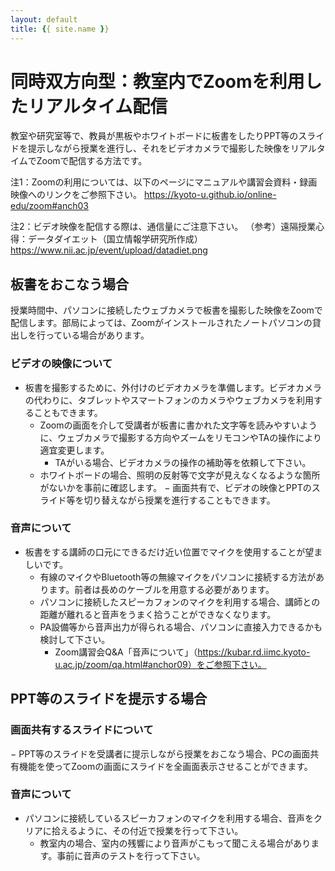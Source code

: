 ```yaml
---
layout: default
title: {{ site.name }}
---
```

# 同時双方向型：教室内でZoomを利用したリアルタイム配信

教室や研究室等で、教員が黒板やホワイトボードに板書をしたりPPT等のスライドを提示しながら授業を進行し、それをビデオカメラで撮影した映像をリアルタイムでZoomで配信する方法です。

注1：Zoomの利用については、以下のページにマニュアルや講習会資料・録画映像へのリンクをご参照下さい。
https://kyoto-u.github.io/online-edu/zoom#anch03

注2：ビデオ映像を配信する際は、通信量にご注意下さい。
（参考）遠隔授業心得：データダイエット（国立情報学研究所作成）
https://www.nii.ac.jp/event/upload/datadiet.png

## 板書をおこなう場合

授業時間中、パソコンに接続したウェブカメラで板書を撮影した映像をZoomで配信します。部局によっては、Zoomがインストールされたノートパソコンの貸出しを行っている場合があります。

### ビデオの映像について
- 板書を撮影するために、外付けのビデオカメラを準備します。ビデオカメラの代わりに、タブレットやスマートフォンのカメラやウェブカメラを利用することもできます。
  - Zoomの画面を介して受講者が板書に書かれた文字等を読みやすいように、ウェブカメラで撮影する方向やズームをリモコンやTAの操作により適宜変更します。
    - TAがいる場合、ビデオカメラの操作の補助等を依頼して下さい。
  - ホワイトボードの場合、照明の反射等で文字が見えなくなるような箇所がないかを事前に確認します。
− 画面共有で、ビデオの映像とPPTのスライド等を切り替えながら授業を進行することもできます。
### 音声について
- 板書をする講師の口元にできるだけ近い位置でマイクを使用することが望ましいです。
  - 有線のマイクやBluetooth等の無線マイクをパソコンに接続する方法があります。前者は長めのケーブルを用意する必要があります。
  - パソコンに接続したスピーカフォンのマイクを利用する場合、講師との距離が離れると音声をうまく拾うことができなくなります。
  - PA設備等から音声出力が得られる場合、パソコンに直接入力できるかも検討して下さい。
    - Zoom講習会Q&A「音声について」（https://kubar.rd.iimc.kyoto-u.ac.jp/zoom/qa.html#anchor09）をご参照下さい。

## PPT等のスライドを提示する場合

### 画面共有するスライドについて
− PPT等のスライドを受講者に提示しながら授業をおこなう場合、PCの画面共有機能を使ってZoomの画面にスライドを全画面表示させることができます。
### 音声について
- パソコンに接続しているスピーカフォンのマイクを利用する場合、音声をクリアに拾えるように、その付近で授業を行って下さい。
  - 教室内の場合、室内の残響により音声がこもって聞こえる場合があります。事前に音声のテストを行って下さい。
